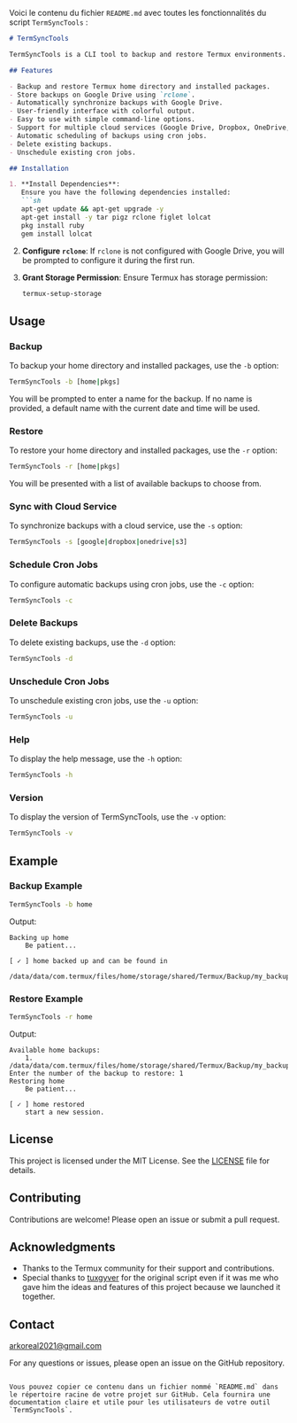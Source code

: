 Voici le contenu du fichier `README.md` avec toutes les fonctionnalités du script `TermSyncTools` :

```markdown
# TermSyncTools

TermSyncTools is a CLI tool to backup and restore Termux environments. It allows you to easily backup your home directory and installed packages, and restore them when needed. The backups are stored on Google Drive using `rclone`.

## Features

- Backup and restore Termux home directory and installed packages.
- Store backups on Google Drive using `rclone`.
- Automatically synchronize backups with Google Drive.
- User-friendly interface with colorful output.
- Easy to use with simple command-line options.
- Support for multiple cloud services (Google Drive, Dropbox, OneDrive, Amazon S3).
- Automatic scheduling of backups using cron jobs.
- Delete existing backups.
- Unschedule existing cron jobs.

## Installation

1. **Install Dependencies**:
   Ensure you have the following dependencies installed:
   ```sh
   apt-get update && apt-get upgrade -y
   apt-get install -y tar pigz rclone figlet lolcat
   pkg install ruby
   gem install lolcat
   ```

2. **Configure `rclone`**:
   If `rclone` is not configured with Google Drive, you will be prompted to configure it during the first run.

3. **Grant Storage Permission**:
   Ensure Termux has storage permission:
   ```sh
   termux-setup-storage
   ```

## Usage

### Backup

To backup your home directory and installed packages, use the `-b` option:
```sh
TermSyncTools -b [home|pkgs]
```
You will be prompted to enter a name for the backup. If no name is provided, a default name with the current date and time will be used.

### Restore

To restore your home directory and installed packages, use the `-r` option:
```sh
TermSyncTools -r [home|pkgs]
```
You will be presented with a list of available backups to choose from.

### Sync with Cloud Service

To synchronize backups with a cloud service, use the `-s` option:
```sh
TermSyncTools -s [google|dropbox|onedrive|s3]
```

### Schedule Cron Jobs

To configure automatic backups using cron jobs, use the `-c` option:
```sh
TermSyncTools -c
```

### Delete Backups

To delete existing backups, use the `-d` option:
```sh
TermSyncTools -d
```

### Unschedule Cron Jobs

To unschedule existing cron jobs, use the `-u` option:
```sh
TermSyncTools -u
```

### Help

To display the help message, use the `-h` option:
```sh
TermSyncTools -h
```

### Version

To display the version of TermSyncTools, use the `-v` option:
```sh
TermSyncTools -v
```

## Example

### Backup Example
```sh
TermSyncTools -b home
```
Output:
```
Backing up home
    Be patient...

[ ✓ ] home backed up and can be found in
    /data/data/com.termux/files/home/storage/shared/Termux/Backup/my_backup_home.bak
```

### Restore Example
```sh
TermSyncTools -r home
```
Output:
```
Available home backups:
    1. /data/data/com.termux/files/home/storage/shared/Termux/Backup/my_backup_home.bak
Enter the number of the backup to restore: 1
Restoring home
    Be patient...

[ ✓ ] home restored
    start a new session.
```

## License

This project is licensed under the MIT License. See the [LICENSE](LICENSE) file for details.

## Contributing

Contributions are welcome! Please open an issue or submit a pull request.

## Acknowledgments

- Thanks to the Termux community for their support and contributions.
- Special thanks to [tuxgyver](https://github.com/tuxgyver/TermSyncTools) for the original script even if it was me who gave him the ideas and features of this project because we launched it together.

## Contact

[arkoreal2021@gmail.com](https://mail.google.com/mail/u/0/#inbox?compose=CllgCJNxNNDgCTWlhGsVWTMjCfRxzMkdXGtctbNTtLhdmSxhLzqCLdJjBlMzVCWvtGDqPpXZBsq)

For any questions or issues, please open an issue on the GitHub repository.
```

Vous pouvez copier ce contenu dans un fichier nommé `README.md` dans le répertoire racine de votre projet sur GitHub. Cela fournira une documentation claire et utile pour les utilisateurs de votre outil `TermSyncTools`.
